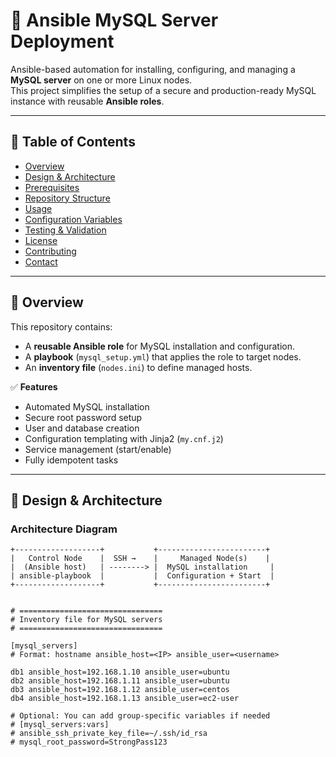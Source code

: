 # 🧩 Ansible MySQL Server Deployment

Ansible-based automation for installing, configuring, and managing a **MySQL server** on one or more Linux nodes.  
This project simplifies the setup of a secure and production-ready MySQL instance with reusable **Ansible roles**.

---

## 📘 Table of Contents
- [Overview](#overview)
- [Design & Architecture](#design--architecture)
- [Prerequisites](#prerequisites)
- [Repository Structure](#repository-structure)
- [Usage](#usage)
- [Configuration Variables](#configuration-variables)
- [Testing & Validation](#testing--validation)
- [License](#license)
- [Contributing](#contributing)
- [Contact](#contact)

---

## 🚀 Overview

This repository contains:
- A **reusable Ansible role** for MySQL installation and configuration.
- A **playbook** (`mysql_setup.yml`) that applies the role to target nodes.
- An **inventory file** (`nodes.ini`) to define managed hosts.

✅ **Features**
- Automated MySQL installation  
- Secure root password setup  
- User and database creation  
- Configuration templating with Jinja2 (`my.cnf.j2`)  
- Service management (start/enable)  
- Fully idempotent tasks  

---

## 🧱 Design & Architecture

### Architecture Diagram
```text
+-------------------+           +------------------------+
|   Control Node    |  SSH →    |     Managed Node(s)    |
|  (Ansible host)   | --------> |  MySQL installation     |
| ansible-playbook  |           |  Configuration + Start  |
+-------------------+           +------------------------+


# ================================
# Inventory file for MySQL servers
# ================================

[mysql_servers]
# Format: hostname ansible_host=<IP> ansible_user=<username>

db1 ansible_host=192.168.1.10 ansible_user=ubuntu
db2 ansible_host=192.168.1.11 ansible_user=ubuntu
db3 ansible_host=192.168.1.12 ansible_user=centos
db4 ansible_host=192.168.1.13 ansible_user=ec2-user

# Optional: You can add group-specific variables if needed
# [mysql_servers:vars]
# ansible_ssh_private_key_file=~/.ssh/id_rsa
# mysql_root_password=StrongPass123
